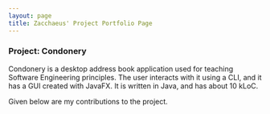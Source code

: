 ```yaml
---
layout: page
title: Zacchaeus' Project Portfolio Page
---
```


### Project: Condonery

Condonery is a desktop address book application used for teaching Software Engineering principles. 
The user interacts with it using a CLI, and it has a GUI created with JavaFX. 
It is written in Java, and has about 10 kLoC.

Given below are my contributions to the project.